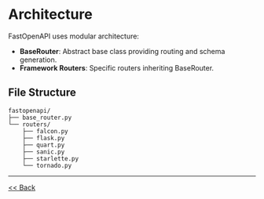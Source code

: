 # Architecture

FastOpenAPI uses modular architecture:

- **BaseRouter**: Abstract base class providing routing and schema generation.
- **Framework Routers**: Specific routers inheriting BaseRouter.

## File Structure

```
fastopenapi/
├── base_router.py
└── routers/
    ├── falcon.py
    ├── flask.py
    ├── quart.py
    ├── sanic.py
    ├── starlette.py
    └── tornado.py
```
---
[<< Back](index.md)